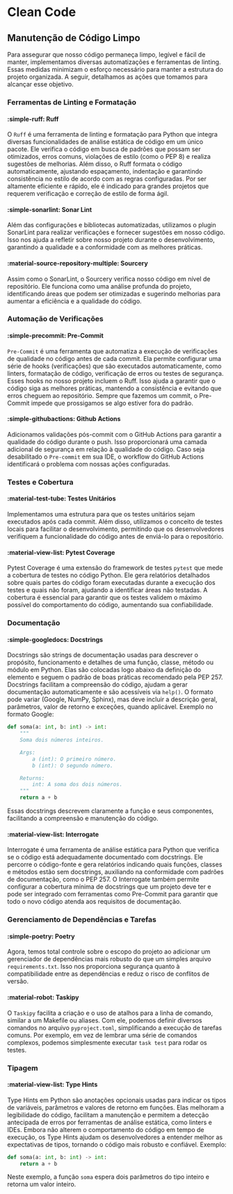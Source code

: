 # Clean Code
## Manutenção de Código Limpo

Para assegurar que nosso código permaneça limpo, legível e fácil de manter, implementamos diversas automatizações e ferramentas de linting. Essas medidas minimizam o esforço necessário para manter a estrutura do projeto organizada. A seguir, detalhamos as ações que tomamos para alcançar esse objetivo.

### Ferramentas de Linting e Formatação

#### :simple-ruff: Ruff
O `Ruff` é uma ferramenta de linting e formatação para Python que integra diversas funcionalidades de análise estática de código em um único pacote. Ele verifica o código em busca de padrões que possam ser otimizados, erros comuns, violações de estilo (como o PEP 8) e realiza sugestões de melhorias. Além disso, o Ruff formata o código automaticamente, ajustando espaçamento, indentação e garantindo consistência no estilo de acordo com as regras configuradas. Por ser altamente eficiente e rápido, ele é indicado para grandes projetos que requerem verificação e correção de estilo de forma ágil.

#### :simple-sonarlint: Sonar Lint
Além das configurações e bibliotecas automatizadas, utilizamos o plugin SonarLint para realizar verificações e fornecer sugestões em nosso código. Isso nos ajuda a refletir sobre nosso projeto durante o desenvolvimento, garantindo a qualidade e a conformidade com as melhores práticas.

#### :material-source-repository-multiple: Sourcery
Assim como o SonarLint, o Sourcery verifica nosso código em nível de repositório. Ele funciona como uma análise profunda do projeto, identificando áreas que podem ser otimizadas e sugerindo melhorias para aumentar a eficiência e a qualidade do código.

### Automação de Verificações

#### :simple-precommit: Pre-Commit
`Pre-Commit` é uma ferramenta que automatiza a execução de verificações de qualidade no código antes de cada commit. Ela permite configurar uma série de hooks (verificações) que são executados automaticamente, como linters, formatação de código, verificação de erros ou testes de segurança. Esses hooks no nosso projeto incluem o Ruff. Isso ajuda a garantir que o código siga as melhores práticas, mantendo a consistência e evitando que erros cheguem ao repositório. Sempre que fazemos um commit, o Pre-Commit impede que prossigamos se algo estiver fora do padrão.

#### :simple-githubactions: Github Actions
Adicionamos validações pós-commit com o GitHub Actions para garantir a qualidade do código durante o push. Isso proporcionará uma camada adicional de segurança em relação à qualidade do código. Caso seja desabilitado o `Pre-commit` em sua IDE, o workflow do GitHub Actions identificará o problema com nossas ações configuradas.

### Testes e Cobertura

#### :material-test-tube: Testes Unitários
Implementamos uma estrutura para que os testes unitários sejam executados após cada commit. Além disso, utilizamos o conceito de testes locais para facilitar o desenvolvimento, permitindo que os desenvolvedores verifiquem a funcionalidade do código antes de enviá-lo para o repositório.

#### :material-view-list: Pytest Coverage
Pytest Coverage é uma extensão do framework de testes `pytest` que mede a cobertura de testes no código Python. Ele gera relatórios detalhados sobre quais partes do código foram executadas durante a execução dos testes e quais não foram, ajudando a identificar áreas não testadas. A cobertura é essencial para garantir que os testes validem o máximo possível do comportamento do código, aumentando sua confiabilidade.

### Documentação

#### :simple-googledocs: Docstrings
Docstrings são strings de documentação usadas para descrever o propósito, funcionamento e detalhes de uma função, classe, método ou módulo em Python. Elas são colocadas logo abaixo da definição do elemento e seguem o padrão de boas práticas recomendado pela PEP 257. Docstrings facilitam a compreensão do código, ajudam a gerar documentação automaticamente e são acessíveis via `help()`. O formato pode variar (Google, NumPy, Sphinx), mas deve incluir a descrição geral, parâmetros, valor de retorno e exceções, quando aplicável. Exemplo no formato Google:

```python
def soma(a: int, b: int) -> int:
    """
    Soma dois números inteiros.

    Args:
        a (int): O primeiro número.
        b (int): O segundo número.

    Returns:
        int: A soma dos dois números.
    """
    return a + b
```
Essas docstrings descrevem claramente a função e seus componentes, facilitando a compreensão e manutenção do código.

#### :material-view-list: Interrogate
Interrogate é uma ferramenta de análise estática para Python que verifica se o código está adequadamente documentado com docstrings. Ele percorre o código-fonte e gera relatórios indicando quais funções, classes e métodos estão sem docstrings, auxiliando na conformidade com padrões de documentação, como o PEP 257. O Interrogate também permite configurar a cobertura mínima de docstrings que um projeto deve ter e pode ser integrado com ferramentas como Pre-Commit para garantir que todo o novo código atenda aos requisitos de documentação.

### Gerenciamento de Dependências e Tarefas

#### :simple-poetry: Poetry
Agora, temos total controle sobre o escopo do projeto ao adicionar um gerenciador de dependências mais robusto do que um simples arquivo `requirements.txt`. Isso nos proporciona segurança quanto à compatibilidade entre as dependências e reduz o risco de conflitos de versão.

#### :material-robot: Taskipy
O `Taskipy` facilita a criação e o uso de atalhos para a linha de comando, similar a um Makefile ou aliases. Com ele, podemos definir diversos comandos no arquivo `pyproject.toml`, simplificando a execução de tarefas comuns. Por exemplo, em vez de lembrar uma série de comandos complexos, podemos simplesmente executar `task test` para rodar os testes.

### Tipagem

#### :material-view-list: Type Hints
Type Hints em Python são anotações opcionais usadas para indicar os tipos de variáveis, parâmetros e valores de retorno em funções. Elas melhoram a legibilidade do código, facilitam a manutenção e permitem a detecção antecipada de erros por ferramentas de análise estática, como linters e IDEs. Embora não alterem o comportamento do código em tempo de execução, os Type Hints ajudam os desenvolvedores a entender melhor as expectativas de tipos, tornando o código mais robusto e confiável. Exemplo:

```python
def soma(a: int, b: int) -> int:
    return a + b
```

Neste exemplo, a função `soma` espera dois parâmetros do tipo inteiro e retorna um valor inteiro.
